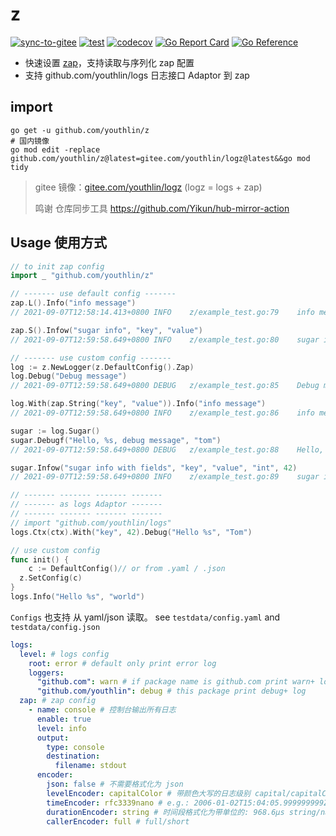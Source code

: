 # z
[![sync-to-gitee](https://github.com/youthlin/z/actions/workflows/gitee.yaml/badge.svg)](https://github.com/youthlin/z/actions/workflows/gitee.yaml)
[![test](https://github.com/youthlin/z/actions/workflows/test.yaml/badge.svg)](https://github.com/youthlin/z/actions/workflows/test.yaml)
[![codecov](https://codecov.io/gh/youthlin/z/branch/main/graph/badge.svg?token=7Y3JFVCDJQ)](https://codecov.io/gh/youthlin/z)
[![Go Report Card](https://goreportcard.com/badge/github.com/youthlin/z)](https://goreportcard.com/report/github.com/youthlin/z)
[![Go Reference](https://pkg.go.dev/badge/github.com/youthlin/z.svg)](https://pkg.go.dev/github.com/youthlin/z)

- 快速设置 [zap](https://github.com/uber-go/zap)，支持读取与序列化 zap 配置
- 支持 github.com/youthlin/logs 日志接口 Adaptor 到 zap

## import
```shell
go get -u github.com/youthlin/z
# 国内镜像
go mod edit -replace github.com/youthlin/z@latest=gitee.com/youthlin/logz@latest&&go mod tidy
```
> gitee 镜像：[gitee.com/youthlin/logz](https://gitee.com/youthlin/logz) (logz = logs + zap)
>
> 鸣谢 仓库同步工具 https://github.com/Yikun/hub-mirror-action


## Usage 使用方式

```go
// to init zap config
import _ "github.com/youthlin/z"

// ------- use default config -------
zap.L().Info("info message")
// 2021-09-07T12:58:14.413+0800	INFO	z/example_test.go:79	info message

zap.S().Infow("sugar info", "key", "value")
// 2021-09-07T12:59:58.649+0800	INFO	z/example_test.go:80	sugar info	{"key": "value"}

// ------- use custom config -------
log := z.NewLogger(z.DefaultConfig().Zap)
log.Debug("Debug message")
// 2021-09-07T12:59:58.649+0800	DEBUG	z/example_test.go:85	Debug message

log.With(zap.String("key", "value")).Info("info message")
// 2021-09-07T12:59:58.649+0800	INFO	z/example_test.go:86	info message	{"key": "value"}

sugar := log.Sugar()
sugar.Debugf("Hello, %s, debug message", "tom")
// 2021-09-07T12:59:58.649+0800	DEBUG	z/example_test.go:88	Hello, tom, debug message

sugar.Infow("sugar info with fields", "key", "value", "int", 42)
// 2021-09-07T12:59:58.649+0800	INFO	z/example_test.go:89	sugar info with fields	{"key": "value", "int": 42}

// ------- ------- ------- -------
// ------- as logs Adaptor -------
// ------- ------- ------- -------
// import "github.com/youthlin/logs"
logs.Ctx(ctx).With("key", 42).Debug("Hello %s", "Tom")

// use custom config
func init() {
	c := DefaultConfig()// or from .yaml / .json
  z.SetConfig(c)
}
logs.Info("Hello %s", "world")
```

`Configs` 也支持 从 yaml/json 读取。 see `testdata/config.yaml` and `testdata/config.json`

```yaml
logs:
  level: # logs config
    root: error # default only print error log
    loggers:
      "github.com": warn # if package name is github.com print warn+ log
      "github.com/youthlin": debug # this package print debug+ log
  zap: # zap config
    - name: console # 控制台输出所有日志
      enable: true
      level: info
      output:
        type: console
        destination:
          filename: stdout
      encoder:
        json: false # 不需要格式化为 json
        levelEncoder: capitalColor # 带颜色大写的日志级别 capital/capitalColor/color/lowcase
        timeEncoder: rfc3339nano # e.g.: 2006-01-02T15:04:05.999999999Z07:00 rfc3339nano/rfc3339/iso8601/millis/nanos/epoch
        durationEncoder: string # 时间段格式化为带单位的: 968.6µs string/nanos/ms/seconds or 带 layout 子字段
        callerEncoder: full # full/short
 ```
